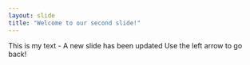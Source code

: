 ```yaml
---
layout: slide
title: "Welcome to our second slide!"
---
```

This is my text - A new slide has been updated
Use the left arrow to go back!
